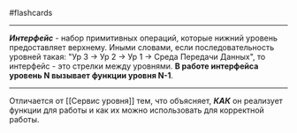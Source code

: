#flashcards
***
***Интерфейс*** - набор примитивных операций, которые нижний уровень предоставляет верхнему. Иными словами, если последовательность уровней такая: "Ур 3 -> Ур 2 -> Ур 1 -> Среда Передачи Данных", то интерфейс - это стрелки между уровнями.
**В работе интерфейса уровень N вызывает функции уровня N-1**.
***
Отличается от [[Сервис уровня]] тем, что объясняет, ***КАК*** он реализует функции для работы и как их можно использовать для корректной работы.
<!--SR:!2025-10-07,8,250-->